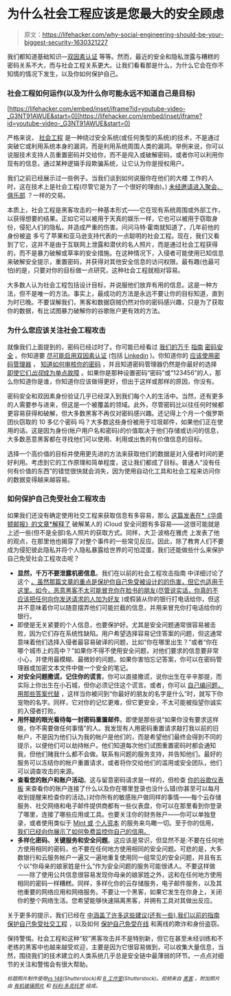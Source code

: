 # 为什么社会工程应该是您最大的安全顾虑

> 原文：<https://lifehacker.com/why-social-engineering-should-be-your-biggest-security-1630321227>

我们都知道基础知识—[双因素认证](http://lifehacker.com/heres-everywhere-you-should-enable-two-factor-authentic-5938565) 等等。然而，最近的安全和隐私泄露与糟糕的密码关系不大，而与社会工程关系更大。让我们看看那是什么，为什么它会在你不知情的情况下发生，以及你如何保护自己。



### 社会工程如何运作(以及为什么你可能永远不知道自己是目标)

 [https://lifehacker.com/embed/inset/iframe?id=youtube-video-_G3NT91AWUE&start=0](https://lifehacker.com/embed/inset/iframe?id=youtube-video-_G3NT91AWUE&start=0) 

严格来说， [社会工程](http://en.wikipedia.org/wiki/Social_engineering_(security)) 是一种绕过安全系统(或任何类型的系统)的技术，不是通过突破它或利用系统本身的漏洞，而是利用系统周围人类的漏洞。举例来说，你可以说服技术支持人员重置密码并交给你，而不是闯入或破解密码，或者你可以利用你现有的信息，通过某种逻辑手段欺骗系统，让它认为你是授权用户。

我们之前已经展示过一些例子。当我们谈到如何说服你在他们的大楼 工作的人时，这在技术上是社会工程(尽管它是为了一个很好的理由)。) [未经邀请进入聚会、俱乐部](http://lifehacker.com/how-to-get-into-exclusive-parties-and-clubs-without-an-1453378483) ？一样的交易。

本质上，社会工程是黑客攻击的一种基本形式——它在现有系统周围或外部工作，以获得想要的结果。正如它可以被用于天真的娱乐一样，它也可以被用于窃取身份，侵犯人们的隐私，并造成严重的伤害。问问马特·霍南就知道了，几年前他的身份被盗 多亏了苹果和亚马逊支持代表的一点聪明的社会工程。现在，我们又看到了它，这并不是由于互联网上泄露和潜伏的名人照片，而是通过社会工程获得的，而不是暴力破解或草率的安全措施。在这种情况下，入侵者可能使用已知信息来破解安全提示，重置密码，并获得对其他安全信息的访问权限。最有趣(也最可怕)的是，只要对你的目标做一点研究，这种社会工程就相对容易。

大多数人认为社会工程包括设计目标，并说服他们放弃有用的信息。这是一种方法，但不是唯一的方法。事实上，最成功的方法是永远不要让你的目标知道，直到为时已晚。不要误解我们，黑客和数据窃贼仍然对你的密码感兴趣，只是为了获取你的数据，有比试图暴力破解你的谷歌账户更有效的方法。

### 为什么您应该关注社会工程攻击

就像我们上面提到的，密码已经过时了。你可能已经看过 [我们的万千](https://lifehacker.com/how-to-make-your-entire-internet-life-more-secure-in-on-1348598911) [指南](http://lifehacker.com/your-clever-password-tricks-arent-protecting-you-from-t-5937303) [密码安全](http://lifehacker.com/four-methods-to-create-a-secure-password-youll-actually-1601854240) 。你知道要 [尽可能启用双因素认证](http://lifehacker.com/heres-everywhere-you-should-enable-two-factor-authentic-5938565) (包括 [Linkedin](http://lifehacker.com/linkedin-just-added-two-factor-authentication-so-enabl-510680312) )。你知道你的 [应该使用密码管理器](http://lifehacker.com/which-password-manager-is-the-most-secure-5944969) ， [知道如何审核你的密码](http://lifehacker.com/how-to-audit-and-update-your-passwords-after-a-service-5712907) ，并且知道密码管理器仍然是你最好的选择 [即使它们*出现*成为单点故障](http://lifehacker.com/is-lastpass-secure-what-happens-if-it-gets-hacked-1555511389) 。如果你是那种设置密码“密码”或“123456”的人，那么你知道你是谁，你知道你应该做得更好，但出于这样或那样的原因，你没有。

密码安全和双因素身份验证几乎已经深入到我们每个人的生活中。当然，还有更多的人需要参与进来，但这是一个被覆盖的领域。此外，尽管密码比以往任何时候都更容易获得和破解，但大多数黑客不再仅对密码感兴趣。还记得上个月一个俄罗斯团伙窃取的 10 多亿个密码 吗？大多数这些身份被用于垃圾邮件，如果他们正在使用的话。这是因为身份(帐户用户名和密码)的价值取决于他们存储或访问的信息，大多数恶意黑客都在寻找他们可以使用、利用或出售的有价值信息的目标。

选择一个高价值的目标并使用更先进的方法来获取他们的数据是对入侵者时间的更好利用。考虑到它的工作原理和简单程度，这让我们都成了目标。普通人“没有任何有价值的东西”的错觉很快就会消失，因为使用自动化工具和社会工程来访问你的数据变得越来越容易。

### 如何保护自己免受社会工程攻击

如果我们还没有确定使用社交工程来获取信息有多容易，那么 [这篇发表在*《华盛顿邮报》的文章*解释了](http://www.washingtonpost.com/news/the-intersect/wp/2014/09/03/this-is-how-easy-it-is-to-hack-someones-icloud-with-their-security-questions/) 破解某人的 iCloud 安全问题有多容易——这很可能就是上述一些(但不是全部)名人照片的获取方式。同样，大卫·波格在雅虎 上发表了他的观点，在那里他也揭穿了对整个事件的一些常见反应。因此，除了教育人们不要成为侵犯彼此隐私并将个人隐私暴露给世界的可怕混蛋，我们还能做些什么来保护自己免受社会工程攻击呢？

*   **显然，千万不要泄露机密信息**。我们在以前的社会工程攻击指南 中详细讨论了这个 [。虽然那篇文章的重点是保护你自己免受被设计的的伤害，但它也适用于这里。如今，恶意黑客不太可能冒充你在脸书的朋友(尽管说实话，你真的不应该把任何向你发送请求的人加为好友](https://lifehacker.com/how-can-i-protect-against-social-engineering-hacks-5933296) )或假装从你的银行打电话给你，但这并不意味着你可以随意摆弄他们可能拦截的信息，并用来冒充你打电话给你的银行。
*   即使是无关紧要的个人信息，也要保护好。尤其是安全问题通常很容易被击败，因为它们存在系统性缺陷。用户希望选择容易记住答案的问题，但这通常意味着他们选择入侵者最容易破译的问题，比如“你在哪里出生？”或者“你在哪个城市上的高中？”如果你不得不使用安全问题，对他们要求的信息要非常小心，并使用最模糊、最微妙的问题。如果你害怕忘记答案，你可以在密码管理器或加密文本文件中做一个安全的笔记。
*   **对安全问题撒谎，记住你的谎言**。你可以直接撒谎，说你出生在辛辛那提，而实际上你出生在小石城，但你必须记住这个谎言。或者，你可以 [自己编问题，用那些答案代替](http://lifehacker.com/from-the-tips-box-security-questions-bathroom-cords-30904066) ，这样当你被问到“你最好的朋友的名字是什么”时，就写下你宠物的名字。同样，它对你的记忆更难，但它更安全，不太可能被指望你诚实的入侵者打败。
*   **用怀疑的眼光看待每一封密码重置邮件**。即使是那些说“如果你没有要求这样做，你不需要做任何事情”的人。我发现有人用密码重置请求敲打我以前的旧帐户，不是因为他们认为我的帐户是他们的，而是希望他们最终会得到不同的提示，以便他们可以劫持帐户。他们知道每次他们试图重置密码时都会通知我，但他们赌我什么都不会做。联系有问题的服务支持，并告知他们。最好的服务可以冻结你的帐户重置请求，或者将你交给他们的滥用或安全团队，他们可以调查攻击的来源。
*   **查看您的账户和账户活动**。这与留意密码请求是一样的，但检查 [你的谷歌仪表板](https://www.google.com/settings/dashboard) 来查看你的账户连接了什么以及你在哪里登录也没什么错(你甚至可以每月收到提醒来检查你的活动。)对你所有的敏感账户做同样的事情——每个云存储服务、社交网络和电子邮件提供商都有一些仪表盘，你可以在那里看到你登录了哪里，连接了哪些应用或工具。也要关注你的财务账户——你可以单独登录，或者使用类似于 [Mint 或](http://mint.com/) [个人资本](http://personalcapital.com/) 的服务来鸟瞰一切。至于你的信用， [我们已经向你展示了如何免费监控你自己的信用。](http://lifehacker.com/how-to-monitor-your-own-credit-for-free-forever-1510277742)
*   **多样化密码、关键服务和安全问题**。这应该是常识，但显然不是:不要在任何地方使用相同的密码，也不要在任何地方使用相同的安全问题。可悲的是，大多数银行和云服务帐户一遍又一遍地重复使用同一组常见的安全问题，并且有五个以“你母亲的娘家姓是什么”作为安全问题的服务可能很诱人。不要这样做——除了使用公共信息很容易发现你母亲的娘家姓之外，这和在任何地方使用相同的密码一样糟糕。同样，多样化你的云存储服务，电子邮件服务，以及其他重要的网络应用和网络服务。不要让一个黑客，如果它发生在你身上，关闭你的整个网络生活。您希望能够快速隔离黑客，并拥有工具对其做出反应。

关于更多的提示，我们已经在 [中涵盖了许多这些建议(还有一些),我们以前的指南保护自己免受社交工程](https://lifehacker.com/how-can-i-protect-against-social-engineering-hacks-5933296) ，以及如何 [保护自己免受在线](http://lifehacker.com/how-to-protect-yourself-from-online-fraud-and-identity-5858197) 和离线的欺诈和身份盗窃。

保持警惕。社会工程和这种“软”黑客攻击并不是特别新，但它在甚至未经训练和不老练的黑客中也越来越受欢迎，主要是因为它很容易做到，可以收集大量信息，当然，围绕我们的技术建立的人类系统几乎总是安全链中最薄弱的环节。一点点对细节的关注和警惕会有很大帮助。

<small>*标题照片制作使用*</small>[<small>*vs 148*</small>](http://www.shutterstock.com/pic.mhtml?id=199001675&src=id)<small>*(Shutterstock)和*</small> [<small>*B 工作室*</small>](http://www.shutterstock.com/pic.mhtml?id=143395399&src=id)<small>*(Shutterstock)。视频来自*</small> [<small>*黑客*</small>](http://en.wikipedia.org/wiki/Hackers_(film)) <small>*。附加照片由*</small> [<small>*有机玻璃照片*</small>](https://www.flickr.com/photos/111692634@N04/11407095913) <small>*和*</small> [<small>*科利·多克托罗*</small>](https://www.flickr.com/photos/doctorow/14616375036) <small>*组成。*</small>